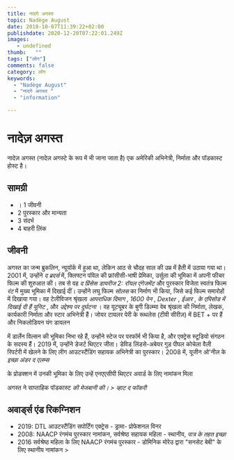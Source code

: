 ```yaml
---
title: नादगे अगस्त 
topic: Nadège August
date: 2018-10-07T11:39:22+02:00
publishdate: 2020-12-20T07:22:01.249Z
images: 
   - undefined
thumb:   ""
tags: ["लोग"]
comments: false
category: लोग
keywords: 
  - "Nadège August"
  - "नादगे अगस्त "
  - "information"

---
```

<h1> नादेज़ अगस्त </h1> <p> नादेज़ अगस्त (नादेज़ अगस्टे के रूप में भी जाना जाता है) एक अमेरिकी अभिनेत्री, निर्माता और पॉडकास्ट होस्ट है। </p> <h2> सामग्री </h2> <ul> <li>। 1 जीवनी </li> <li> 2 पुरस्कार और मान्यता </li> <li> 3 संदर्भ </li> <li> 4 बाहरी लिंक </li> </ul> <h2> जीवनी </h2> <p > अगस्त का जन्म ब्रुकलिन, न्यूयॉर्क में हुआ था, लेकिन आठ से चौदह साल की उम्र में हैती में उठाया गया था। 2001 में, उन्होंने <i> द ब्रदर्स </i> में, क्लिफ्टन पॉवेल की फ्रांसीसी-भाषी प्रेमिका, उर्सुला की भूमिका में अपनी फीचर फिल्म की शुरुआत की। तब से वह <i> द प्रिंसेस डायरीज 2: रॉयल एंगेजमेंट </i> और पुरस्कार विजेता स्वतंत्र फिल्म <i> रंट </i> में मुख्य भूमिका में दिखाई दीं। उन्होंने लघु फिल्म <i> सोलस </i> का निर्माण भी किया, जिसे कई फिल्म समारोहों में दिखाया गया। वह टेलीविजन श्रृंखला <i> आपराधिक दिमाग </i>, <i> 1600 पेन </i>, <i> Dexter </i>, <i> ईआर </i>, <i> के एपिसोड में दिखाई दी हैं यूनिट </i>, और <i> उद्देश्य पर दुर्घटना </i>। वह यूट्यूबर के </i> बुगी डिल्म्मा </i> वेब श्रृंखला की निर्माता, लेखक, कार्यकारी निर्माता और स्टार अभिनेत्री हैं। जोयर टायलर पेरी के रूथलेस (टीवी सीरीज़) में BET + पर हैं और निकलोडियन यंग डायलन </p> <p> में डार्लेन विल्सन की भूमिका निभा रहे हैं, उन्होंने स्टेज पर परफॉर्म भी किया है, और एक्ट्रेस स्टूडियो संगठन के सदस्य हैं। 2019 में, उन्होंने डेजर्ट थिएटर जीता। डेविड लिंडसे-अबेयर गुड पीपल कोचेला वैली रिपर्टरी में खेलने के लिए लीग आउटस्टैंडिंग सहायक अभिनेत्री का पुरस्कार। 2008 में, यूजीन ओ'नील के <i> इच्छा अंडर द एलम्स </i> </p> <p> के प्रोडक्शन में उनकी भूमिका के लिए उन्हें एनएएसीपी थिएटर अवार्ड के लिए नामांकन मिला </p> <p> अगस्त ने साप्ताहिक पॉडकास्ट <i> की मेजबानी की। > व्हाट द फॉकरी </i> </p> <h2> अवार्ड्स एंड रिकग्निशन </h2> <ul> <li> 2019: DTL आउटस्टैंडिंग सपोर्टिंग एक्ट्रेस - ड्रामा- प्रोफेशनल विनर </li> <li> 2008: NAACP रंगमंच पुरस्कार नामांकन, सर्वश्रेष्ठ सहायक महिला - स्थानीय, <i> पात्र के तहत इच्छा </i> </li> <li> 2016 सर्वश्रेष्ठ महिला के लिए NAACP रंगमंच पुरस्कार - डोमिनिक मोरेउ द्वारा "सनसेट बेबी" के लिए स्थानीय नामांकन > </ul> 